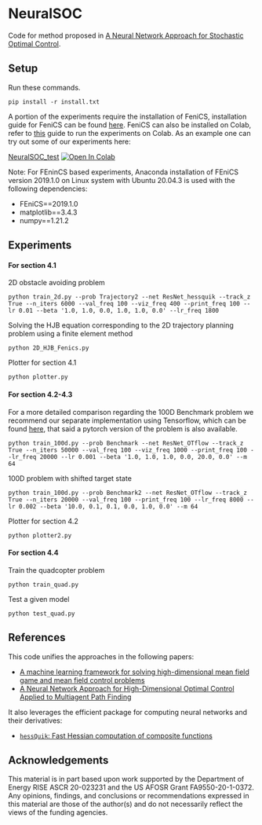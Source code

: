 # NeuralSOC
Code for method proposed in [A Neural Network Approach for Stochastic Optimal Control](https://arxiv.org/pdf/2209.13104.pdf).
## Setup
Run these commands.
```
pip install -r install.txt 
```
A portion of the experiments require the installation of FeniCS, installation guide for FeniCS can be found [here](https://fenicsproject.org/download/archive/). FeniCS can also be installed on Colab, refer to [this](https://fem-on-colab.github.io/packages.html) guide to run the experiments on Colab. As an example one can try out some of our experiments here:

[NeuralSOC_test](https://github.com/EmoryMLIP/NeuralHJB/blob/fin/NeuralSOC_test.ipynb) [![Open In Colab](https://colab.research.google.com/assets/colab-badge.svg)](https://colab.research.google.com/drive/1jnlA3Kdwvkeo8dEeFtoIC06jzHE92uAn?usp=sharing) 
 
Note: For FEninCS based experiments, Anaconda installation of FEniCS version 2019.1.0 on Linux system with Ubuntu 20.04.3 is used with the following dependencies:
- FEniCS==2019.1.0
- matplotlib==3.4.3
- numpy==1.21.2

## Experiments
#### For section 4.1
2D obstacle avoiding problem
```
python train_2d.py --prob Trajectory2 --net ResNet_hessquik --track_z True --n_iters 6000 --val_freq 100 --viz_freq 400 --print_freq 100 --lr 0.01 --beta '1.0, 1.0, 0.0, 1.0, 1.0, 0.0' --lr_freq 1800
```
Solving the HJB equation corresponding to the 2D trajectory planning problem using a finite element method
```
python 2D_HJB_Fenics.py
```
Plotter for section 4.1
```
python plotter.py
```
#### For section 4.2-4.3
For a more detailed comparison regarding the 100D Benchmark problem we recommend our separate implementation using Tensorflow, which can be found [here](https://github.com/EmoryMLIP/FBSNNs), that said a pytorch version of the problem is also available.
```
python train_100d.py --prob Benchmark --net ResNet_OTflow --track_z True --n_iters 50000 --val_freq 100 --viz_freq 1000 --print_freq 100 --lr_freq 20000 --lr 0.001 --beta '1.0, 1.0, 1.0, 0.0, 20.0, 0.0' --m 64
```
100D problem with shifted target state
```
python train_100d.py --prob Benchmark2 --net ResNet_OTflow --track_z True --n_iters 20000 --val_freq 100 --print_freq 100 --lr_freq 8000 --lr 0.002 --beta '10.0, 0.1, 0.1, 0.0, 1.0, 0.0' --m 64
```
Plotter for section 4.2
```
python plotter2.py
```
#### For section 4.4
Train the quadcopter problem
```
python train_quad.py
```
Test a given model
```
python test_quad.py
```


## References
This code unifies the approaches in the following papers:

- [A machine learning framework for solving high-dimensional mean field game and mean field control problems](https://www.pnas.org/doi/10.1073/pnas.1922204117)
- [A Neural Network Approach for High-Dimensional Optimal Control Applied to Multiagent Path Finding](https://ieeexplore.ieee.org/document/9786046)

It also leverages the efficient package for computing neural networks and their derivatives:
- [`hessQuik`: Fast Hessian computation of composite functions](https://joss.theoj.org/papers/10.21105/joss.04171)

## Acknowledgements
This material is in part based upon work supported by the Department of Energy RISE ASCR 20-023231  and the US AFOSR Grant FA9550-20-1-0372. Any opinions, findings, and conclusions or recommendations expressed in this material are those of the author(s) and do not necessarily reflect the views of the funding agencies.
